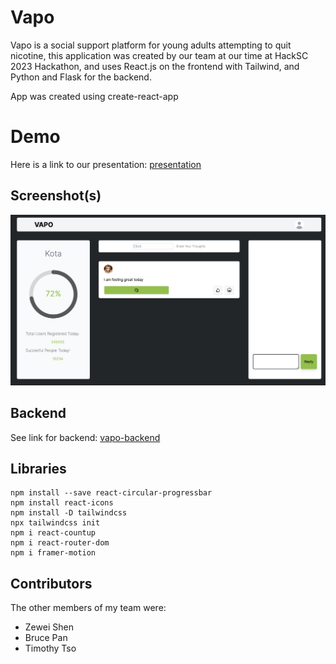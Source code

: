 # Vapo

Vapo is a social support platform for young adults attempting to quit nicotine, this application was created by our team at our time at HackSC 2023 Hackathon, and uses React.js on the frontend with Tailwind, and Python and Flask for the backend.

App was created using create-react-app

# Demo

Here is a link to our presentation: [presentation](https://www.youtube.com/watch?v=_9E6UeL-dFM&ab_channel=ZeweiShen)

## Screenshot(s)

![screenshot](./public/screenshot.png)

## Backend

See link for backend: [vapo-backend](https://github.com/SZW36/Vapo/tree/master/backend)

## Libraries

```
npm install --save react-circular-progressbar
npm install react-icons
npm install -D tailwindcss
npx tailwindcss init
npm i react-countup
npm i react-router-dom
npm i framer-motion
```

## Contributors

The other members of my team were:

- Zewei Shen
- Bruce Pan
- Timothy Tso
